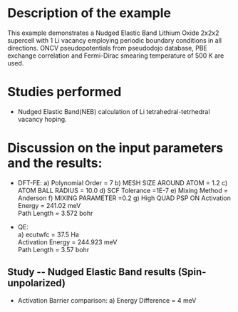 Description of the example
==========================
This example demonstrates a Nudged Elastic Band Lithium Oxide 2x2x2 supercell with 1 Li vacancy employing periodic boundary conditions in all directions. ONCV pseudopotentials from pseudodojo database, PBE exchange correlation and Fermi-Dirac smearing temperature of 500 K are used. 

Studies performed
=======================
* Nudged Elastic Band(NEB) calculation of Li tetrahedral-tetrhedral vacancy hoping. 


Discussion on the input parameters and the results:
==================================================
* DFT-FE:
        a) Polynomial Order      = 7
        b) MESH SIZE AROUND ATOM  = 1.2
        c) ATOM BALL RADIUS         = 10.0
        d) SCF Tolerance            =1E-7
        e) Mixing Method            = Anderson
        f) MIXING PARAMETER          =0.2
        g) High QUAD PSP ON
        Activation Energy       = 241.02 meV      
        Path Length             = 3.572 bohr

        
* QE:  
        a) ecutwfc                  = 37.5 Ha                                    
        Activation Energy       = 244.923 meV      
        Path Length             = 3.57 bohr

Study -- Nudged Elastic Band results (Spin-unpolarized)
------------------------------------------------------------
* Activation Barrier comparison:
    a) Energy Difference = 4 meV



